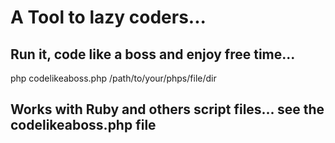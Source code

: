 A Tool to lazy coders...
==============

Run it, code like a boss and enjoy free time...
--------------
php codelikeaboss.php /path/to/your/phps/file/dir

Works with Ruby and others script files... see the codelikeaboss.php file
--------------
